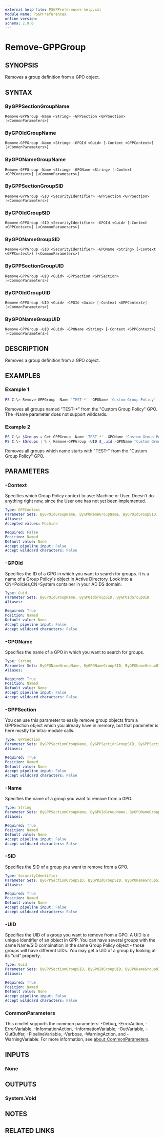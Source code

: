 ```yaml
---
external help file: PSGPPreferences-help.xml
Module Name: PSGPPreferences
online version:
schema: 2.0.0
---
```


# Remove-GPPGroup

## SYNOPSIS
Removes a group definition from a GPO object.

## SYNTAX

### ByGPPSectionGroupName
```
Remove-GPPGroup -Name <String> -GPPSection <GPPSection> [<CommonParameters>]
```

### ByGPOIdGroupName
```
Remove-GPPGroup -Name <String> -GPOId <Guid> [-Context <GPPContext>] [<CommonParameters>]
```

### ByGPONameGroupName
```
Remove-GPPGroup -Name <String> -GPOName <String> [-Context <GPPContext>] [<CommonParameters>]
```

### ByGPPSectionGroupSID
```
Remove-GPPGroup -SID <SecurityIdentifier> -GPPSection <GPPSection> [<CommonParameters>]
```

### ByGPOIdGroupSID
```
Remove-GPPGroup -SID <SecurityIdentifier> -GPOId <Guid> [-Context <GPPContext>] [<CommonParameters>]
```

### ByGPONameGroupSID
```
Remove-GPPGroup -SID <SecurityIdentifier> -GPOName <String> [-Context <GPPContext>] [<CommonParameters>]
```

### ByGPPSectionGroupUID
```
Remove-GPPGroup -UID <Guid> -GPPSection <GPPSection> [<CommonParameters>]
```

### ByGPOIdGroupUID
```
Remove-GPPGroup -UID <Guid> -GPOId <Guid> [-Context <GPPContext>] [<CommonParameters>]
```

### ByGPONameGroupUID
```
Remove-GPPGroup -UID <Guid> -GPOName <String> [-Context <GPPContext>] [<CommonParameters>]
```

## DESCRIPTION
Removes a group definition from a GPO object.

## EXAMPLES

### Example 1
```powershell
PS C:\> Remove-GPPGroup -Name 'TEST-*' -GPOName 'Custom Group Policy'
```

Removes all groups named "TEST-*" from the "Custom Group Policy" GPO. The -Name parameter does not support wildcards.

### Example 2
```powershell
PS C:\> $Groups = Get-GPPGroup -Name 'TEST-*' -GPOName 'Custom Group Policy'
PS C:\> $Groups | % { Remove-GPPGroup -UID $_.uid -GPOName 'Custom Group Policy' }
```

Removes all groups which name starts with "TEST-" from the "Custom Group Policy" GPO.

## PARAMETERS

### -Context
Specifies which Group Policy context to use: Machine or User. Doesn't do anything right now, since the User one has not yet been implemented.

```yaml
Type: GPPContext
Parameter Sets: ByGPOIdGroupName, ByGPONameGroupName, ByGPOIdGroupSID, ByGPONameGroupSID, ByGPOIdGroupUID, ByGPONameGroupUID
Aliases:
Accepted values: Machine

Required: False
Position: Named
Default value: None
Accept pipeline input: False
Accept wildcard characters: False
```

### -GPOId
Specifies the ID of a GPO in which you want to search for groups. It is a name of a Group Policy's object in Active Directory. Look into a CN=Policies,CN=System container in your AD DS domain.

```yaml
Type: Guid
Parameter Sets: ByGPOIdGroupName, ByGPOIdGroupSID, ByGPOIdGroupUID
Aliases:

Required: True
Position: Named
Default value: None
Accept pipeline input: False
Accept wildcard characters: False
```

### -GPOName
Specifies the name of a GPO in which you want to search for groups.

```yaml
Type: String
Parameter Sets: ByGPONameGroupName, ByGPONameGroupSID, ByGPONameGroupUID
Aliases:

Required: True
Position: Named
Default value: None
Accept pipeline input: False
Accept wildcard characters: False
```

### -GPPSection
You can use this parameter to easily remove group objects from a GPPSection object which you already have in memory, but that parameter is here mostly for intra-module calls.

```yaml
Type: GPPSection
Parameter Sets: ByGPPSectionGroupName, ByGPPSectionGroupSID, ByGPPSectionGroupUID
Aliases:

Required: True
Position: Named
Default value: None
Accept pipeline input: False
Accept wildcard characters: False
```

### -Name
Specifies the name of a group you want to remove from a GPO.

```yaml
Type: String
Parameter Sets: ByGPPSectionGroupName, ByGPOIdGroupName, ByGPONameGroupName
Aliases:

Required: True
Position: Named
Default value: None
Accept pipeline input: False
Accept wildcard characters: False
```

### -SID
Specifies the SID of a group you want to remove from a GPO.

```yaml
Type: SecurityIdentifier
Parameter Sets: ByGPPSectionGroupSID, ByGPOIdGroupSID, ByGPONameGroupSID
Aliases:

Required: True
Position: Named
Default value: None
Accept pipeline input: False
Accept wildcard characters: False
```

### -UID
Specifies the UID of a group you want to remove from a GPO. A UID is a unique identifier of an object in GPP. You can have several groups with the same Name/SID combination in the same Group Policy object - those groups will have different UIDs. You may get a UID of a group by looking at its "uid" property.

```yaml
Type: Guid
Parameter Sets: ByGPPSectionGroupUID, ByGPOIdGroupUID, ByGPONameGroupUID
Aliases:

Required: True
Position: Named
Default value: None
Accept pipeline input: False
Accept wildcard characters: False
```

### CommonParameters
This cmdlet supports the common parameters: -Debug, -ErrorAction, -ErrorVariable, -InformationAction, -InformationVariable, -OutVariable, -OutBuffer, -PipelineVariable, -Verbose, -WarningAction, and -WarningVariable. For more information, see [about_CommonParameters](http://go.microsoft.com/fwlink/?LinkID=113216).

## INPUTS

### None

## OUTPUTS

### System.Void

## NOTES

## RELATED LINKS
